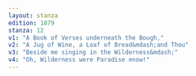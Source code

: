 ```yaml
---
layout: stanza
edition: 1879
stanza: 12
v1: "A Book of Verses underneath the Bough,"
v2: "A Jug of Wine, a Loaf of Bread&mdash;and Thou"
v3: "Beside me singing in the Wilderness&mdash;"
v4: "Oh, Wilderness were Paradise enow!"
---
```


